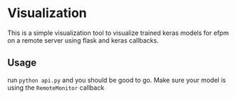 # Visualization #

This is a simple visualization tool to visualize trained keras models for efpm on a remote server using flask and keras callbacks.

## Usage

run `python api.py` and you should be good to go. Make sure your model is using the `RemoteMonitor` callback